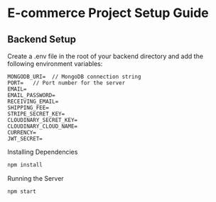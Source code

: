 # E-commerce Project Setup Guide

## Backend Setup
Create a .env file in the root of your backend directory and add the following environment variables:

```.env
MONGODB_URI=  // MongoDB connection string
PORT=   // Port number for the server
EMAIL=
EMAIL_PASSWORD=
RECEIVING_EMAIL=
SHIPPING_FEE=
STRIPE_SECRET_KEY=
CLOUDINARY_SECRET_KEY=
CLOUDINARY_CLOUD_NAME=
CURRENCY=
JWT_SECRET=
```

Installing Dependencies
```bash
npm install

```

Running the Server
```bash
npm start
```

